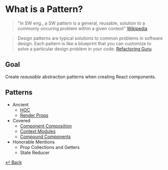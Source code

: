 # What is a Pattern?

> "In SW eng., a SW pattern is a general, reusable, solution
> to a commonly occuring problem within a given context"
> [Wikipedia](https://en.wikipedia.org/wiki/Software_design_pattern)

> Design patterns are typical solutions to common problems
> in software design. Each pattern is like a blueprint
> that you can customize to solve a particular
> design problem in your code.
> [Refactoring Guru](https://refactoring.guru/design-patterns)

## Goal

Create _reausable_ abstraction patterns when creating React components.

## Patterns

- Ancient
  - [HOC](https://reactjs.org/docs/higher-order-components.html#gatsby-focus-wrapper)
  - [Render Props](https://reactjs.org/docs/render-props.html#gatsby-focus-wrapper)
- Covered
  - [Component Composition](https://reactjs.org/docs/context.html#before-you-use-context)
  - [Context Modules](./1-Context-Module.md)
  - [Compound Components](./2-Compound-Component.md)
- Honorable Mentions
  - Prop Collections and Getters
  - State Reducer

[↩️ Back](./patterns.md)
